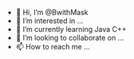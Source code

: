 - 👋 Hi, I’m @BwithMask
- 👀 I’m interested in ...
- 🌱 I’m currently learning Java C++
- 💞️ I’m looking to collaborate on ...
- 📫 How to reach me ...

<!---
BwithMask/BwithMask is a ✨ special ✨ repository because its `README.md` (this file) appears on your GitHub profile.
You can click the Preview link to take a look at your changes.
--->
